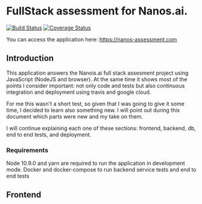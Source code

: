# FullStack assessment for Nanos.ai.
[![Build Status](https://travis-ci.org/graffic/nanocorp.svg?branch=master)](https://travis-ci.org/graffic/nanocorp) [![Coverage Status](https://coveralls.io/repos/github/graffic/nanocorp/badge.svg?branch=master)](https://coveralls.io/github/graffic/nanocorp?branch=master)

You can access the application here: https://nanos-assessment.com


## Introduction

This application answers the Nanois.ai full stack assesment project using JavaScript (NodeJS and browser). At the same time it shows most of the points I consider important: not only code and tests but also continuous integration and deployment using travis and google cloud.

For me this wasn't a short test, so given that I was going to give it some time, I decided to learn also something new. I will point out during this document which parts were new and my take on them.

I will continue explaining each one of these sections: frontend, backend, db, end to end tests, and deployment. 

### Requirements

Node 10.9.0 and yarn are required to run the application in development mode. Docker and docker-compose to run backend service tests and end to end tests

## Frontend


